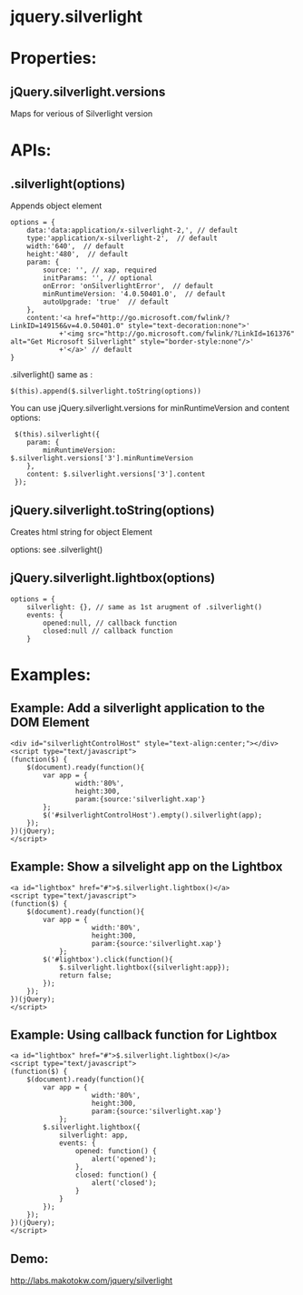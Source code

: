 jquery.silverlight
==============


Properties:
==============

jQuery.silverlight.versions
---------------------------
Maps for verious of Silverlight version

APIs:
==============

.silverlight(options)
------------------
Appends object element

	options = {
		data:'data:application/x-silverlight-2,', // default
		type:'application/x-silverlight-2',  // default
		width:'640',  // default
		height:'480',  // default
		param: {
			source: '', // xap, required
			initParams: '', // optional
			onError: 'onSilverlightError',  // default
			minRuntimeVersion: '4.0.50401.0',  // default
			autoUpgrade: 'true'  // default
		},
		content:'<a href="http://go.microsoft.com/fwlink/?LinkID=149156&v=4.0.50401.0" style="text-decoration:none">'
				+'<img src="http://go.microsoft.com/fwlink/?LinkId=161376" alt="Get Microsoft Silverlight" style="border-style:none"/>'
				+'</a>' // default
	}

.silverlight() same as :

	$(this).append($.silverlight.toString(options))


You can use jQuery.silverlight.versions for minRuntimeVersion and content options:
  
	 $(this).silverlight({
	 	param: {
	 		minRuntimeVersion: $.silverlight.versions['3'].minRuntimeVersion
	 	},
	 	content: $.silverlight.versions['3'].content
	 });


jQuery.silverlight.toString(options)
------------------
Creates html string for object Element

options: see .silverlight()



jQuery.silverlight.lightbox(options)
------------------

	options = {
		silverlight: {}, // same as 1st arugment of .silverlight()
		events: {
			opened:null, // callback function
			closed:null // callback function 
		}

Examples:
==============

Example: Add a silverlight application to the DOM Element
------------------

	<div id="silverlightControlHost" style="text-align:center;"></div>
	<script type="text/javascript">
	(function($) {
		$(document).ready(function(){
			var app = {
					width:'80%',
					height:300,
					param:{source:'silverlight.xap'}
			};
			$('#silverlightControlHost').empty().silverlight(app);
		});
	})(jQuery);
	</script>
	
Example: Show a silvelight app on the Lightbox
------------------

	<a id="lightbox" href="#">$.silverlight.lightbox()</a>
	<script type="text/javascript">
	(function($) {
		$(document).ready(function(){
			var app = {
						width:'80%',
						height:300,
						param:{source:'silverlight.xap'}
				};
			$('#lightbox').click(function(){
				$.silverlight.lightbox({silverlight:app});
				return false;
			});
		});
	})(jQuery);
	</script>


Example: Using callback function for Lightbox
------------------

	<a id="lightbox" href="#">$.silverlight.lightbox()</a>
	<script type="text/javascript">
	(function($) {
		$(document).ready(function(){
			var app = {
						width:'80%',
						height:300,
						param:{source:'silverlight.xap'}
				};
			$.silverlight.lightbox({
				silverlight: app,
				events: {
					opened: function() {
						alert('opened');
					},
					closed: function() {
						alert('closed');
					}
				}
			});
		});
	})(jQuery);
	</script>


Demo:
------------------

http://labs.makotokw.com/jquery/silverlight


